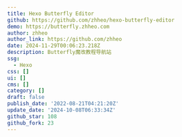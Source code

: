 ```yaml
---
title: Hexo Butterfly Editor
github: https://github.com/zhheo/hexo-butterfly-editor
demo: https://butterfly.zhheo.com
author: zhheo
author_link: https://github.com/zhheo
date: 2024-11-29T00:06:23.218Z
description: Butterfly魔改教程导航站
ssg:
  - Hexo
css: []
ui: []
cms: []
category: []
draft: false
publish_date: '2022-08-21T04:21:20Z'
update_date: '2024-10-08T06:33:34Z'
github_star: 108
github_fork: 23
---
```

